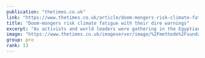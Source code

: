 ```yaml
---
publication: "thetimes.co.uk"
link: "https://www.thetimes.co.uk/article/doom-mongers-risk-climate-fatigue-with-their-dire-warnings-2txvxcf9q"
title: "Doom-mongers risk climate fatigue with their dire warnings"
excerpt: "As activists and world leaders were gathering in the Egyptian resort of Sharm el-Sheikh last week for the UN-organised climate conference Cop27, Ryanair boss"
image: "https://www.thetimes.co.uk/imageserver/image/%2Fmethode%2Fsundaytimes%2Fprod%2Fweb%2Fbin%2Fefe28730-62c4-11ed-8611-a128c33d7159.png?crop=1500%2C844%2C0%2C78&resize=1200"
group: pro
rank: 13
---
```

